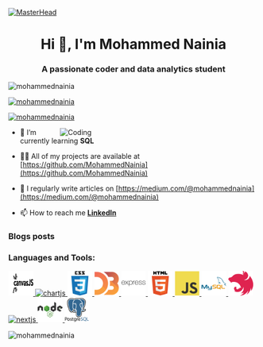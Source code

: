 [![MasterHead](https://repository-images.githubusercontent.com/588181932/e36ec678-7984-4cdd-8e4c-a3932772ff8e)](https://repository-images.githubusercontent.com/588181932/e36ec678-7984-4cdd-8e4c-a3932772ff8e)
<h1 align="center">Hi 👋, I'm Mohammed Nainia</h1>
<h3 align="center">A passionate coder and data analytics student</h3>

<p align="left">
  <img src="https://komarev.com/ghpvc/?username=mohammednainia&label=Profile%20views&color=0e75b6&style=flat" alt="mohammednainia" />
</p>

<p align="left">
  <a href="https://github.com/ryo-ma/github-profile-trophy"><img src="https://github-profile-trophy.vercel.app/?username=mohammednainia" alt="mohammednainia" /></a>
</p>

<p align="left">
  <a href="https://twitter.com/mohammednainia" target="blank"><img src="https://img.shields.io/twitter/follow/mohammednainia?logo=twitter&style=for-the-badge" alt="mohammednainia" /></a>
</p>

<img align="right" alt="Coding" width="400" src="https://cdn.onplo.com/onplo/images/site/working-developer.gif">

- 🌱 I’m currently learning **SQL**

- 👨‍💻 All of my projects are available at [https://github.com/MohammedNainia](https://github.com/MohammedNainia)

- 📝 I regularly write articles on [https://medium.com/@mohammednainia](https://medium.com/@mohammednainia)

- 📫 How to reach me **[LinkedIn](https://www.linkedin.com/in/nainia-mohammed-7655ab167/)**

### Blogs posts
<!-- BLOG-POST-LIST:START -->
<!-- BLOG-POST-LIST:END -->



<h3 align="left">Languages and Tools:</h3>
<p align="left">
  <a href="https://canvasjs.com" target="_blank" rel="noreferrer">
    <img src="https://raw.githubusercontent.com/Hardik0307/Hardik0307/master/assets/canvasjs-charts.svg" alt="canvasjs" width="50" height="50"/>
  </a>
  <a href="https://www.chartjs.org" target="_blank" rel="noreferrer">
    <img src="https://www.chartjs.org/media/logo-title.svg" alt="chartjs" width="50" height="50"/>
  </a>
  <a href="https://www.w3schools.com/css/" target="_blank" rel="noreferrer">
    <img src="https://raw.githubusercontent.com/devicons/devicon/master/icons/css3/css3-original-wordmark.svg" alt="css3" width="50" height="50"/>
  </a>
  <a href="https://d3js.org/" target="_blank" rel="noreferrer">
    <img src="https://raw.githubusercontent.com/devicons/devicon/master/icons/d3js/d3js-original.svg" alt="d3js" width="50" height="50"/>
  </a>
  <a href="https://expressjs.com" target="_blank" rel="noreferrer">
    <img src="https://raw.githubusercontent.com/devicons/devicon/master/icons/express/express-original-wordmark.svg" alt="express" width="50" height="50"/>
  </a>
  <a href="https://www.w3.org/html/" target="_blank" rel="noreferrer">
    <img src="https://raw.githubusercontent.com/devicons/devicon/master/icons/html5/html5-original-wordmark.svg" alt="html5" width="50" height="50"/>
  </a>
  <a href="https://developer.mozilla.org/en-US/docs/Web/JavaScript" target="_blank" rel="noreferrer">
    <img src="https://raw.githubusercontent.com/devicons/devicon/master/icons/javascript/javascript-original.svg" alt="javascript" width="50" height="50"/>
  </a>
  <a href="https://www.mysql.com/" target="_blank" rel="noreferrer">
    <img src="https://raw.githubusercontent.com/devicons/devicon/master/icons/mysql/mysql-original-wordmark.svg" alt="mysql" width="50" height="50"/>
  </a>
  <a href="https://nestjs.com/" target="_blank" rel="noreferrer">
    <img src="https://raw.githubusercontent.com/devicons/devicon/master/icons/nestjs/nestjs-plain.svg" alt="nestjs" width="50" height="50"/>
  </a>
  <a href="https://nextjs.org/" target="_blank" rel="noreferrer">
    <img src="https://cdn.worldvectorlogo.com/logos/nextjs-2.svg" alt="nextjs" width="50" height="50"/>
  </a>
  <a href="https://nodejs.org" target="_blank" rel="noreferrer">
    <img src="https://raw.githubusercontent.com/devicons/devicon/master/icons/nodejs/nodejs-original-wordmark.svg" alt="nodejs" width="50" height="50"/>
  </a>
  <a href="https://www.postgresql.org" target="_blank" rel="noreferrer">
    <img src="https://raw.githubusercontent.com/devicons/devicon/master/icons/postgresql/postgresql-original-wordmark.svg" alt="postgresql" width="50" height="50"/>
  </a>
</p>

<p><img align="center" src="https://github-readme-stats.vercel.app/api/top-langs?username=mohammednainia&show_icons=true&locale=en&layout=compact" alt="mohammednainia" /></p>
